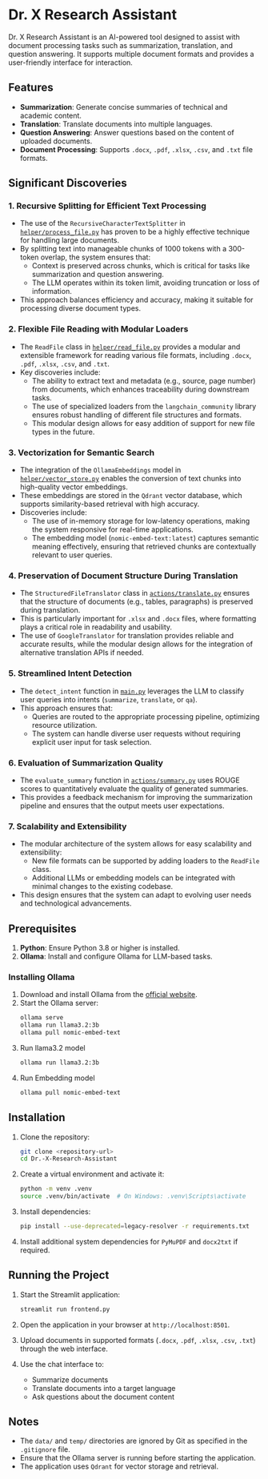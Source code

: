 # Dr. X Research Assistant

Dr. X Research Assistant is an AI-powered tool designed to assist with document processing tasks such as summarization, translation, and question answering. It supports multiple document formats and provides a user-friendly interface for interaction.

## Features

- **Summarization**: Generate concise summaries of technical and academic content.
- **Translation**: Translate documents into multiple languages.
- **Question Answering**: Answer questions based on the content of uploaded documents.
- **Document Processing**: Supports `.docx`, `.pdf`, `.xlsx`, `.csv`, and `.txt` file formats.

## Significant Discoveries

### 1. **Recursive Splitting for Efficient Text Processing**
   - The use of the `RecursiveCharacterTextSplitter` in [`helper/process_file.py`](helper/process_file.py) has proven to be a highly effective technique for handling large documents. 
   - By splitting text into manageable chunks of 1000 tokens with a 300-token overlap, the system ensures that:
     - Context is preserved across chunks, which is critical for tasks like summarization and question answering.
     - The LLM operates within its token limit, avoiding truncation or loss of information.
   - This approach balances efficiency and accuracy, making it suitable for processing diverse document types.

### 2. **Flexible File Reading with Modular Loaders**
   - The `ReadFile` class in [`helper/read_file.py`](helper/read_file.py) provides a modular and extensible framework for reading various file formats, including `.docx`, `.pdf`, `.xlsx`, `.csv`, and `.txt`.
   - Key discoveries include:
     - The ability to extract text and metadata (e.g., source, page number) from documents, which enhances traceability during downstream tasks.
     - The use of specialized loaders from the `langchain_community` library ensures robust handling of different file structures and formats.
     - This modular design allows for easy addition of support for new file types in the future.

### 3. **Vectorization for Semantic Search**
   - The integration of the `OllamaEmbeddings` model in [`helper/vector_store.py`](helper/vector_store.py) enables the conversion of text chunks into high-quality vector embeddings.
   - These embeddings are stored in the `Qdrant` vector database, which supports similarity-based retrieval with high accuracy.
   - Discoveries include:
     - The use of in-memory storage for low-latency operations, making the system responsive for real-time applications.
     - The embedding model (`nomic-embed-text:latest`) captures semantic meaning effectively, ensuring that retrieved chunks are contextually relevant to user queries.

### 4. **Preservation of Document Structure During Translation**
   - The `StructuredFileTranslator` class in [`actions/translate.py`](actions/translate.py) ensures that the structure of documents (e.g., tables, paragraphs) is preserved during translation.
   - This is particularly important for `.xlsx` and `.docx` files, where formatting plays a critical role in readability and usability.
   - The use of `GoogleTranslator` for translation provides reliable and accurate results, while the modular design allows for the integration of alternative translation APIs if needed.

### 5. **Streamlined Intent Detection**
   - The `detect_intent` function in [`main.py`](main.py) leverages the LLM to classify user queries into intents (`summarize`, `translate`, or `qa`).
   - This approach ensures that:
     - Queries are routed to the appropriate processing pipeline, optimizing resource utilization.
     - The system can handle diverse user requests without requiring explicit user input for task selection.

### 6. **Evaluation of Summarization Quality**
   - The `evaluate_summary` function in [`actions/summary.py`](actions/summary.py) uses ROUGE scores to quantitatively evaluate the quality of generated summaries.
   - This provides a feedback mechanism for improving the summarization pipeline and ensures that the output meets user expectations.

### 7. **Scalability and Extensibility**
   - The modular architecture of the system allows for easy scalability and extensibility:
     - New file formats can be supported by adding loaders to the `ReadFile` class.
     - Additional LLMs or embedding models can be integrated with minimal changes to the existing codebase.
   - This design ensures that the system can adapt to evolving user needs and technological advancements.

## Prerequisites

1. **Python**: Ensure Python 3.8 or higher is installed.
2. **Ollama**: Install and configure Ollama for LLM-based tasks.

### Installing Ollama

1. Download and install Ollama from the [official website](https://ollama.ai/).
2. Start the Ollama server:
   ```bash
   ollama serve
   ollama run llama3.2:3b
   ollama pull nomic-embed-text
   ```
3. Run llama3.2 model
    ```bash
    ollama run llama3.2:3b
    ```
4. Run Embedding model
    ```bash
    ollama pull nomic-embed-text
    ```


## Installation

1. Clone the repository:
   ```bash
   git clone <repository-url>
   cd Dr.-X-Research-Assistant
   ```

2. Create a virtual environment and activate it:
   ```bash
   python -m venv .venv
   source .venv/bin/activate  # On Windows: .venv\Scripts\activate
   ```

3. Install dependencies:
   ```bash
   pip install --use-deprecated=legacy-resolver -r requirements.txt
   ```

4. Install additional system dependencies for `PyMuPDF` and `docx2txt` if required.

## Running the Project

1. Start the Streamlit application:
   ```bash
   streamlit run frontend.py
   ```

2. Open the application in your browser at `http://localhost:8501`.

3. Upload documents in supported formats (`.docx`, `.pdf`, `.xlsx`, `.csv`, `.txt`) through the web interface.

4. Use the chat interface to:
   - Summarize documents
   - Translate documents into a target language
   - Ask questions about the document content


## Notes

- The `data/` and `temp/` directories are ignored by Git as specified in the `.gitignore` file.
- Ensure that the Ollama server is running before starting the application.
- The application uses `Qdrant` for vector storage and retrieval.


